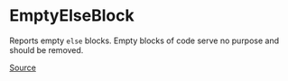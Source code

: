 # EmptyElseBlock

Reports empty `else` blocks. Empty blocks of code serve no purpose and should be removed.


[Source](https://detekt.github.io/detekt/empty-blocks.html#emptyelseblock)
